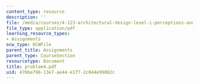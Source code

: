 ```yaml
---
content_type: resource
description: ''
file: /media/courses/4-123-architectural-design-level-i-perceptions-and-processes-fall-2003/476be79613e7ae44e1f72c044e99802c_problem4.pdf
file_type: application/pdf
learning_resource_types:
- Assignments
ocw_type: OCWFile
parent_title: Assignments
parent_type: CourseSection
resourcetype: Document
title: problem4.pdf
uid: 476be796-13e7-ae44-e1f7-2c044e99802c
---
```

